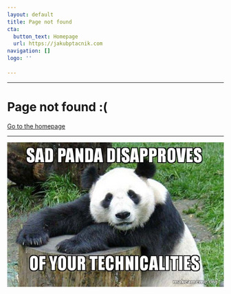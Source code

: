 ```yaml
---
layout: default
title: Page not found
cta:
  button_text: Homepage
  url: https://jakubptacnik.com
navigation: []
logo: ''

---
```

***

# Page not found :(

[Go to the homepage](https://jakubptacnik.com "Back to homepage")

***

![](/uploads/2021/07/05/sad-panda-disapproves.jpg)